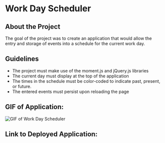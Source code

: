 # Work Day Scheduler

## About the Project
The goal of the project was to create an application that would allow the entry and storage of events into a schedule for the current work day.

## Guidelines
* The project must make use of the moment.js and jQuery.js libraries
* The current day must display at the top of the application
* The times in the schedule must be color-coded to indicate past, present, or future.
* The entered events must persist upon reloading the page

## GIF of Application:
![GIF of Work Day Scheduler](./images/Work-Day-Scheduler.gif)

## Link to Deployed Application:
